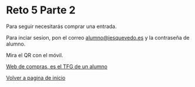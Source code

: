 # Reto 5 Parte 2


Para seguir necesitarás comprar una entrada.

Para inciar sesion, pon el correo alumno@iesquevedo.es y la contraseña de alumno.

Mira el QR con el móvil.

[Web de compras, es el TFG de un alumno](http://10.0.0.1:82)

[Volver a pagina de inicio](https://github.com/traselfaro1/escaperoom/blob/main/README.md)
